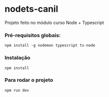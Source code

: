 # nodets-canil

Projeto feito no módulo curso Node + Typescript

### Pré-requisitos globais:
`npm install -g nodemon typescript ts-node`

### Instalação
`npm install`

### Para rodar o projeto
`npm run dev`
